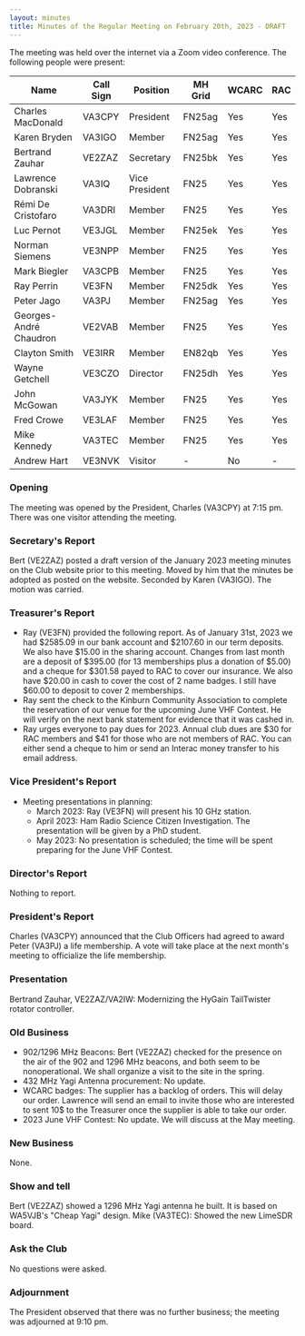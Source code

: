```yaml
---
layout: minutes
title: Minutes of the Regular Meeting on February 20th, 2023 - DRAFT
---
```

The meeting was held over the internet via a Zoom video conference.
The following people were present:

| Name                   | Call Sign  | Position         | MH Grid | WCARC | RAC |
|------------------------|------------|------------------|---------|-------|-----|
| Charles MacDonald      | VA3CPY     | President        | FN25ag  | Yes   | Yes |
| Karen Bryden           | VA3IGO     | Member           | FN25ag  | Yes   | Yes |
| Bertrand Zauhar        | VE2ZAZ     | Secretary        | FN25bk  | Yes   | Yes |
| Lawrence Dobranski     | VA3IQ      | Vice President   | FN25    | Yes   | Yes |
| Rémi De Cristofaro     | VA3DRI     | Member           | FN25    | Yes   | Yes |
| Luc Pernot             | VE3JGL     | Member           | FN25ek  | Yes   | Yes |
| Norman Siemens         | VE3NPP     | Member           | FN25    | Yes   | Yes |
| Mark Biegler           | VA3CPB     | Member           | FN25    | Yes   | Yes |
| Ray Perrin             | VE3FN      | Member           | FN25dk  | Yes   | Yes |
| Peter Jago             | VA3PJ      | Member           | FN25ag  | Yes   | Yes |
| Georges-André Chaudron | VE2VAB     | Member           | FN25    | Yes   | Yes |
| Clayton Smith          | VE3IRR     | Member           | EN82qb  | Yes   | Yes |
| Wayne Getchell         | VE3CZO     | Director         | FN25dh  | Yes   | Yes |
| John McGowan           | VA3JYK     | Member           | FN25    | Yes   | Yes |
| Fred Crowe             | VE3LAF     | Member           | FN25    | Yes   | Yes |
| Mike Kennedy           | VA3TEC     | Member           | FN25    | Yes   | Yes |
| Andrew Hart            | VE3NVK     | Visitor          |  -      | No    |  -  |

### Opening
The meeting was opened by the President, Charles (VA3CPY) at 7:15 pm.
There was one visitor attending the meeting.

### Secretary's Report
Bert (VE2ZAZ) posted a draft version of the January 2023 meeting minutes on the Club website prior to this meeting. Moved by him that the minutes be adopted as posted on the website. Seconded by Karen (VA3IGO). The motion was carried.

### Treasurer's Report
- Ray (VE3FN) provided the following report. As of January 31st, 2023 we had $2585.09 in our bank account and $2107.60 in our term deposits. We also have $15.00 in the sharing account. Changes from last month are a deposit of $395.00 (for 13 memberships plus a donation of $5.00) and a cheque for $301.58 payed to RAC to cover our insurance. We also have $20.00 in cash to cover the cost of 2 name badges. I still have $60.00 to deposit to cover 2 memberships.
- Ray sent the check to the Kinburn Community Association to complete the reservation of our venue for the upcoming June VHF Contest. He will verify on the next bank statement for evidence that it was cashed in.
- Ray urges everyone to pay dues for 2023. Annual club dues are $30 for RAC members and $41 for those who are not members of RAC. You can either send a cheque to him or send an Interac money transfer to his email address.

### Vice President's Report
- Meeting presentations in planning:
   - March 2023: Ray (VE3FN) will present his 10 GHz station.
   - April 2023: Ham Radio Science Citizen Investigation. The presentation will be given by a PhD student.
   - May 2023: No presentation is scheduled; the time will be spent preparing for the June VHF Contest.

### Director's Report
Nothing to report.

### President's Report
Charles (VA3CPY) announced that the Club Officers had agreed to award Peter (VA3PJ) a life membership. A vote will take place at the next month's meeting to officialize the life membership.

### Presentation
Bertrand Zauhar, VE2ZAZ/VA2IW: Modernizing the HyGain TailTwister rotator controller.

### Old Business
- 902/1296 MHz Beacons: Bert (VE2ZAZ) checked for the presence on the air of the 902 and 1296 MHz beacons, and both seem to be nonoperational. We shall organize a visit to the site in the spring.
- 432 MHz Yagi Antenna procurement: No update.
- WCARC badges: The supplier has a backlog of orders. This will delay our order. Lawrence will send an email to invite those who are interested to sent 10$ to the Treasurer once the supplier is able to take our order.
- 2023 June VHF Contest: No update. We will discuss at the May meeting.

### New Business
None.

### Show and tell
Bert (VE2ZAZ) showed a 1296 MHz Yagi antenna he built. It is based on WA5VJB's "Cheap Yagi" design.
Mike (VA3TEC): Showed the new LimeSDR board.

### Ask the Club
No questions were asked.

### Adjournment
The President observed that there was no further business; the meeting was adjourned at 9:10 pm.
